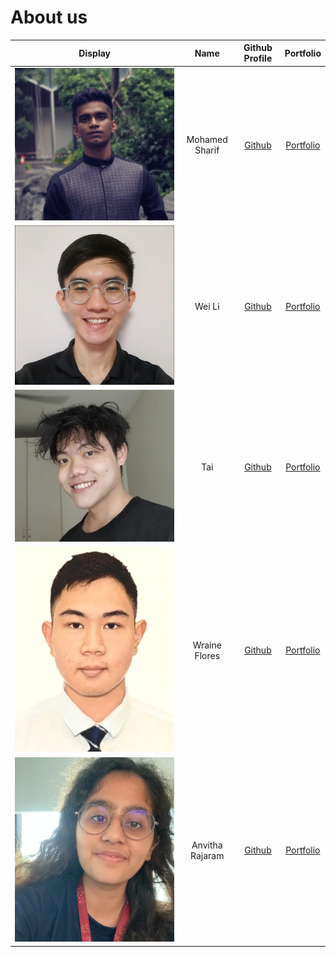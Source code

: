 # About us


Display |      Name       |              Github Profile               | Portfolio
--------|:---------------:|:-----------------------------------------:|:---------:
![sharif](photos/sharif.jpg) | Mohamed Sharif  |    [Github](https://github.com/shxr3f)    | [Portfolio](team/shxr3f.md)
![tanweili](photos/tanweili.jpg) |     Wei Li      |   [Github](https://github.com/tanweili)   | [Portfolio](team/tanweili.md)
![tai](photos/taikahkiang.jpeg) |       Tai       |  [Github](https://github.com/kktai1512)   | [Portfolio](team/kktai1512.md)
![wraineflores](photos/wraineflores.jpg) |  Wraine Flores  | [Github](https://github.com/wraineflores) | [Portfolio](team/wraineflores.md)
![anvitharajaram](photos/anvitharajaram.jpg) | Anvitha Rajaram |  [Github](https://github.com/Anvitha-r)   | [Portfolio](team/Anvitha-r.md)

